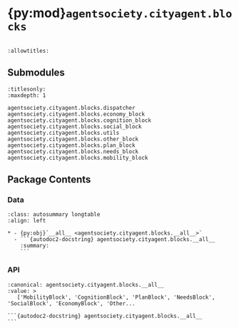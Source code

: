 # {py:mod}`agentsociety.cityagent.blocks`

```{py:module} agentsociety.cityagent.blocks
```

```{autodoc2-docstring} agentsociety.cityagent.blocks
:allowtitles:
```

## Submodules

```{toctree}
:titlesonly:
:maxdepth: 1

agentsociety.cityagent.blocks.dispatcher
agentsociety.cityagent.blocks.economy_block
agentsociety.cityagent.blocks.cognition_block
agentsociety.cityagent.blocks.social_block
agentsociety.cityagent.blocks.utils
agentsociety.cityagent.blocks.other_block
agentsociety.cityagent.blocks.plan_block
agentsociety.cityagent.blocks.needs_block
agentsociety.cityagent.blocks.mobility_block
```

## Package Contents

### Data

````{list-table}
:class: autosummary longtable
:align: left

* - {py:obj}`__all__ <agentsociety.cityagent.blocks.__all__>`
  - ```{autodoc2-docstring} agentsociety.cityagent.blocks.__all__
    :summary:
    ```
````

### API

````{py:data} __all__
:canonical: agentsociety.cityagent.blocks.__all__
:value: >
   ['MobilityBlock', 'CognitionBlock', 'PlanBlock', 'NeedsBlock', 'SocialBlock', 'EconomyBlock', 'Other...

```{autodoc2-docstring} agentsociety.cityagent.blocks.__all__
```

````
